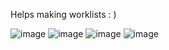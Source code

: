 Helps making worklists : )

![image](https://user-images.githubusercontent.com/51914102/197279124-2ec4d214-effe-418e-8b3d-81ed5db5d722.png)
![image](https://user-images.githubusercontent.com/51914102/197279544-b8793729-5f77-4b63-b40b-c6e0c6ee5315.png)
![image](https://user-images.githubusercontent.com/51914102/197279582-05d9dff4-18f2-4ffe-8375-50b7771e25ef.png)
![image](https://user-images.githubusercontent.com/51914102/197279637-16ec908e-c3ef-4b1b-9588-0e778a5651c5.png)
